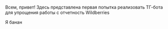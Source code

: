 Всем, привет!
Здесь представлена первая попытка реализовать ТГ-бота для упрощения работы с отчетность Wildberries

Я банан

